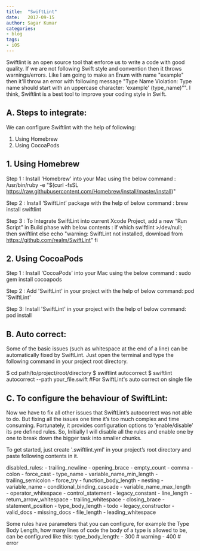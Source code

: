 ```yaml
---
title:  "SwiftLint"
date:   2017-09-15
author: Sagar Kumar
categories:
- blog
tags:
- iOS
---
```


Swiftlint is an open source tool that enforce us to write a code with good quality. If we are not following Swift style and convention then it throws warnings/errors. Like I am going to make an Enum with name "example" then it'll throw an error with following message "Type Name Violation: Type name should start with an uppercase character: 'example' (type_name)"". I think, Swiftlint is a best tool to improve your coding style in Swift.

## A. Steps to integrate:

We can configure Swiftlint with the help of following:
1. Using Homebrew
2. Using CocoaPods

## 1. Using Homebrew
Step 1 : Install ‘Homebrew’ into your Mac using the below command :
/usr/bin/ruby -e "$(curl -fsSL https://raw.githubusercontent.com/Homebrew/install/master/install)"

Step 2 : Install ‘SwiftLint’ package with the help of below command :
brew install swiftlint

Step 3 : To Integrate SwiftLint into current Xcode Project, add a new “Run Script” in Build phase with below contents :
if which swiftlint >/dev/null; then
  swiftlint
else
  echo "warning: SwiftLint not installed, download from https://github.com/realm/SwiftLint"
fi

## 2. Using CocoaPods
Step 1 : Install ‘CocoaPods’ into your Mac using the below command :
sudo gem install cocoapods

Step 2 : Add 'SwiftLint' in your project with the help of below command:
pod 'SwiftLint'

Step 3: Install 'SwiftLint' in your project with the help of below command:
pod install

## B. Auto correct:

Some of the basic issues (such as whitespace at the end of a line) can be automatically fixed by SwiftLint. Just open the terminal and type the following command in your project root directory.

$ cd path/to/project/root/directory
$ swiftlint autocorrect
$ swiftlint autocorrect --path your_file.swift #For SwiftLint's auto correct on single file

## C. To configure the behaviour of SwiftLint:

Now we have to fix all other issues that SwiftLint’s autocorrect was not able to do. But fixing all the issues one time it’s too much complex and time consuming. Fortunately, it provides configuration options to ‘enable/disable’ its pre defined rules. So, Initially I will disable all the rules and enable one by one to break down the bigger task into smaller chunks.

To get started, just create '.swiftlint.yml' in your project’s root directory and paste following contents in it.

disabled_rules:
    - trailing_newline
    - opening_brace
    - empty_count
    - comma
    - colon
    - force_cast
    - type_name
    - variable_name_min_length
    - trailing_semicolon
    - force_try
    - function_body_length
    - nesting
    - variable_name
    - conditional_binding_cascade
    - variable_name_max_length
    - operator_whitespace
    - control_statement
    - legacy_constant
    - line_length
    - return_arrow_whitespace
    - trailing_whitespace
    - closing_brace
    - statement_position
    - type_body_length
    - todo
    - legacy_constructor
    - valid_docs
    - missing_docs
    - file_length
    - leading_whitespace

 Some rules have parameters that you can configure, for example the Type Body Length, how many lines of code the body of a type is allowed to be, can be configured like this:
    type_body_length:
      - 300 # warning
      - 400 # error
